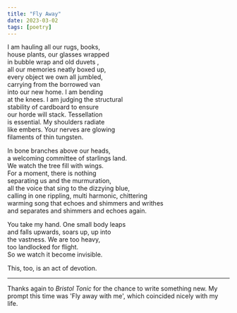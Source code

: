 ```yaml
---
title: "Fly Away"
date: 2023-03-02
tags: [poetry]
---
```


I am hauling all our rugs, books,  
house plants, our glasses wrapped   
in bubble wrap and old duvets ,  
all our memories neatly boxed up,    
every object we own all jumbled,    
carrying from the borrowed van    
into our new home. I am bending    
at the knees. I am judging the structural  
stability of cardboard to ensure  
our horde will stack. Tessellation  
is essential. My shoulders radiate  
like embers. Your nerves are glowing  
filaments of thin tungsten.  

In bone branches above our heads,  
a welcoming committee of starlings land.  
We watch the tree fill with wings.   
For a moment, there is nothing  
separating us and the murmuration,  
all the voice that sing to the dizzying blue,  
calling in one rippling, multi harmonic, chittering  
warming song that echoes and shimmers and writhes  
and separates and shimmers and echoes again.

You take my hand. One small body leaps  
and falls upwards, soars up, up into  
the vastness. We are too heavy,  
too landlocked for flight.  
So we watch it become invisible.  

This, too, is an act of devotion.

---

Thanks again to *Bristol Tonic* for the chance to write something new. My prompt this time was 'Fly away with me', which coincided nicely with my life.
